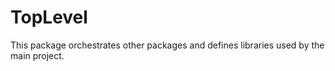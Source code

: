 # TopLevel

This package orchestrates other packages and defines libraries used by the main project.
